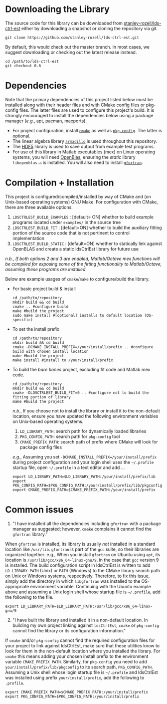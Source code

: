 # Downloading the Library
The source code for this library can be downloaded from [stanley-rozell/lds-ctrl-est](https://github.com/stanley-rozell/lds-ctrl-est) either by downloading a snapshot or cloning the repository via git.
```shell
git clone https://github.com/stanley-rozell/lds-ctrl-est.git
```
By default, this would check out the master branch. In most cases, we suggest downloading or checking out the latest release instead.
```shell
cd /path/to/lds-ctrl-est
git checkout 0.6
```

# Dependencies
Note that the primary dependencies of this project listed below must be installed along with their header files and with CMake config files or pkg-config files. The latter files are used to configure this project's build. It is strongly encouraged to install the dependencies below using a package manager (*e.g.*, apt, pacman, macports).

- For project configuration, install [`cmake`](https://cmake.org/) as well as [`pkg-config`](https://gitlab.freedesktop.org/pkg-config/pkg-config). The latter is optional.
- The linear algebra library [`armadillo`](http://arma.sourceforge.net/) is used throughout this repository.
- The [HDF5](https://www.hdfgroup.org/downloads/hdf5/) library is used to save output from example test programs.
- For use of this library in Matlab executables (mex) on Linux operating systems, you will need [OpenBlas](http://www.openblas.net/), ensuring the *static* library `libopenblas.a` is installed. You will also need to install [`gfortran`](https://gcc.gnu.org/fortran/).

# Compilation + Installation
This project is configured/compiled/installed by way of CMake and (on Unix-based operating systems) GNU Make. For configuration with CMake, there are three available options.
1. `LDSCTRLEST_BUILD_EXAMPLES`  : [default= ON] whether to build example programs located under `examples/` in the source tree
2. `LDSCTRLEST_BUILD_FIT`       : [default=ON] whether to build the auxiliary fitting portion of the source code that is not pertinent to control implementation
3. `LDSCTRLEST_BUILD_STATIC`    : [default=ON] whether to statically link against OpenBLAS and create a static ldsCtrlEst library for future use

*n.b., If both options 2 and 3 are enabled, Matlab/Octave mex functions will be compiled for exposing some of the fitting functionality to Matlab/Octave, assuming these programs are installed.*

Below are example usages of `cmake`/`make` to configure/build the library.
- For basic project build & install
  ```shell
  cd /path/to/repository
  mkdir build && cd build
  cmake .. #configure build
  make #build the project
  sudo make install #[optional] installs to default location (OS-specific)
  ```

- To set the install prefix
  ```shell
  cd /path/to/repository
  mkdir build && cd build
  cmake -DCMAKE_INSTALL_PREFIX=/your/install/prefix .. #configure build with chosen install location
  make #build the project
  make install #install to /your/install/prefix
  ```

- To build the *bare bones* project, excluding fit code and Matlab mex code.
  ```shell
  cd /path/to/repository
  mkdir build && cd build
  cmake -DLDSCTRLEST_BUILD_FIT=0 .. #configure not to build the fitting portion of library
  make #build the project
  ```

  *n.b.*, If you choose not to install the library or install it to the non-default location, ensure you have updated the following environment variables on Unix-based operating systems.
  1. `LD_LIBRARY_PATH`: search path for dynamically loaded libraries
  2. `PKG_CONFIG_PATH`: search path for `pkg-config` tool
  3. `CMAKE_PREFIX_PATH`: search path of prefix where CMake will look for package config files

  *e.g.*, Assuming you set `-DCMAKE_INSTALL_PREFIX=/your/install/prefix` during project configuration and your login shell uses the `~/.profile` startup file, open `~/.profile` in a text editor and add ...
  ```shell
  export LD_LIBRARY_PATH=$LD_LIBRARY_PATH:/your/install/prefix/lib
  export PKG_CONFIG_PATH=$PKG_CONFIG_PATH:/your/install/prefix/lib/pkgconfig
  export CMAKE_PREFIX_PATH=$CMAKE_PREFIX_PATH:/your/install/prefix
  ```

# Common issues

1. "I have installed all the dependencies including `gfortran` with a package manager as suggested; however, `cmake` complains it cannot find the `gfortran` library."

  When `gfortran` is installed, its library is usually *not* installed in a standard location like `/usr/lib`. `gfortran` is part of the `gcc` suite, so their libraries are organized together. e.g., When you install `gfortran` on Ubuntu using `apt`, its location is `/usr/lib/gcc/x86_64-linux-gnu/9`, in the case that `gcc` version 9 is installed. The build configuration script in ldsCtrlEst is written to add `LD_LIBRARY_PATH` (Unix) or `PATH` (Windows) to the CMake library search path on Unix or Windows systems, respectively. Therefore, to fix this issue, simply add the directory in which `libgfortran` was installed to the OS-appropriate environment variable. Continuing with the Ubuntu example above and assuming a Unix login shell whose startup file is `~/.profile`, add the following to the file.
  ```shell
  export LD_LIBRARY_PATH=$LD_LIBRARY_PATH:/usr/lib/gcc/x86_64-linux-gnu/9
  ```

2. "I have built the library and installed it in a non-default location. In building my own project linking against `ldsCtrlEst`, `cmake` or `pkg-config` cannot find the library or its configuration information."

  If `cmake` and/or `pkg-config` cannot find the required configuration files for your project to link against ldsCtrlEst, make sure that these utilities know to look for them in the non-default location where you installed the library. For `cmake` this means adding your chosen install prefix to the environment variable `CMAKE_PREFIX_PATH`. Similarly, for `pkg-config` you need to add `your/install/prefix/lib/pkgconfig` to its search path, `PKG_CONFIG_PATH`. Assuming a Unix shell whose login startup file is `~/.profile` and ldsCtrlEst was installed using prefix `your/install/prefix`, add the following to `.profile`.
  ```shell
  export CMAKE_PREFIX_PATH=$CMAKE_PREFIX_PATH:/your/install/prefix
  export PKG_CONFIG_PATH=$PKG_CONFIG_PATH:/your/install/prefix
  ```
